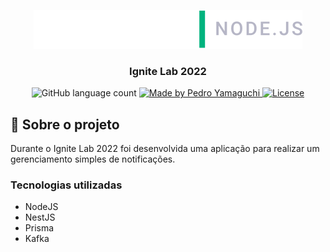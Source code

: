 <p align="center">
  <img alt="Ignite Lab 2022" src="./assets/logo.svg">
</p>

<h3 align="center">
  Ignite Lab 2022
</h3>

<p align="center">
  <img alt="GitHub language count" src="https://img.shields.io/github/languages/count/hiroyamaguch/ignite-lab-2022?color=04D361">

  <a href="https://pedroyamaguchi.dev/">
    <img alt="Made by Pedro Yamaguchi" src="https://img.shields.io/badge/made%20by-Pedro%20Yamaguchi-04D361">
  </a>
  
  <a href="./LICENSE">
    <img alt="License" src="https://img.shields.io/badge/license-MIT-04D361">
  </a>  
</p>

## :memo: Sobre o projeto
Durante o Ignite Lab 2022 foi desenvolvida uma aplicação para realizar um gerenciamento simples de notificações.

### Tecnologias utilizadas
- NodeJS
- NestJS
- Prisma
- Kafka
